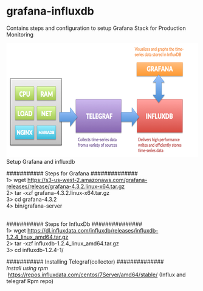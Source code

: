 # grafana-influxdb
Contains steps and configuration to setup Grafana Stack for Production Monitoring

<img src="tig-monitor-logic.png" height="300px" width="600px" />
Setup Grafana and influxdb


########### Steps for Grafana ############## <br/>
1> wget https://s3-us-west-2.amazonaws.com/grafana-releases/release/grafana-4.3.2.linux-x64.tar.gz<br/>
2> tar -xzf grafana-4.3.2.linux-x64.tar.gz<br/>
3> cd grafana-4.3.2<br/>
4> bin/grafana-server<br/>
<br/>

########### Steps for InfluxDb ###############<br/>
1> wget https://dl.influxdata.com/influxdb/releases/influxdb-1.2.4_linux_amd64.tar.gz<br/>
2> tar -xzf influxdb-1.2.4_linux_amd64.tar.gz<br/>
3> cd influxdb-1.2.4-1/<br/>

########### Installing Telegraf(collector) ############## <br/>
<i>Install using rpm</i>
&nbsp;<a href="https://repos.influxdata.com/centos/7Server/amd64/stable/">https://repos.influxdata.com/centos/7Server/amd64/stable/ (Influx and telegraf Rpm repo)</a>
